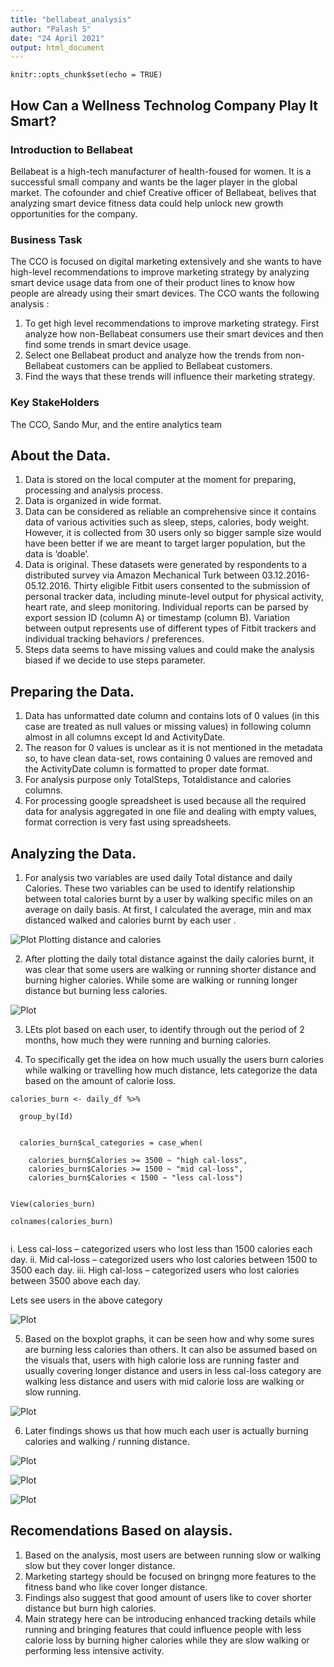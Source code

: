 ```yaml
---
title: "bellabeat_analysis"
author: "Palash S"
date: "24 April 2021"
output: html_document
---
```


```{r setup, include=FALSE}
knitr::opts_chunk$set(echo = TRUE)
```

## How Can a Wellness Technolog Company Play It Smart?


### Introduction to Bellabeat

Bellabeat is a high-tech manufacturer of health-foused for women. It is a successful small company and wants be the lager player in the global market. 
The cofounder and chief Creative officer of Bellabeat, belives that analyzing smart device fitness data could help unlock new growth opportunities for the company.

### Business Task


The CCO is focused on digital marketing extensively and she wants to have high-level recommendations to improve marketing strategy by analyzing smart device usage data from one of their product lines to know how people are already using their smart devices. The CCO wants the following analysis :


1.	To get high level recommendations to improve marketing strategy. First analyze how non-Bellabeat consumers use their smart devices and then find some trends in smart device usage. 
2.	Select one Bellabeat product and analyze how the trends from non-Bellabeat customers can be applied to Bellabeat customers.
3.	Find the ways that these trends will influence their marketing strategy.

### Key StakeHolders
The CCO, Sando Mur, and the entire analytics team



## About the Data.

1.	Data is stored on the local computer at the moment for preparing, processing and analysis process.
2.	Data is organized in wide format.
3.	Data can be considered as reliable an comprehensive since it contains data of various activities such as sleep, steps, calories, body weight. However, it is collected from 30 users only so bigger sample size would have been better if we are meant to target larger population, but the data is ‘doable’.
4.	Data is original. These datasets were generated by respondents to a distributed survey via Amazon Mechanical Turk between 03.12.2016-05.12.2016. Thirty eligible Fitbit users consented to the submission of personal tracker data, including minute-level output for physical activity, heart rate, and sleep monitoring. Individual reports can be parsed by export session ID (column A) or timestamp (column B). Variation between output represents use of different types of Fitbit trackers and individual tracking behaviors / preferences. 
5.	Steps data seems to have missing values and could make the analysis biased if we decide to use steps parameter. 

## Preparing the Data. 

1.	Data has unformatted date column and contains lots of 0 values (in this case are treated as null values or missing values) in following column almost in all columns except Id and ActivityDate. 
2.	The reason for 0 values is unclear as it is not mentioned in the metadata so, to have clean data-set, rows containing 0 values are removed and the ActivityDate column is formatted to proper date format.
3.	For analysis purpose only TotalSteps, Totaldistance and calories columns.
4.	For processing google spreadsheet is used because all the required data for analysis aggregated in one file and dealing with empty values, format correction is very fast using spreadsheets.

## Analyzing the Data.


1.	For analysis two variables are used daily Total distance and daily Calories. These two variables can be used to identify relationship between total calories burnt by a user by walking specific miles on an average on daily basis. At first, I calculated the average, min and max distanced walked and calories burnt by each user .



![Plot](/plots/Rplot.png)
Plotting distance and calories 

2.	After plotting the daily total distance against the daily calories burnt, it was clear that some users are walking or running shorter distance and burning higher calories. While some are walking or running longer distance but burning less calories.

![Plot](/plots/Rplot01.png)

3.	LEts plot based on each user, to identify through out the period of 2 months, how much they were running and burning calories. 



4.	To specifically get the idea on how much usually the users burn calories while walking or travelling how much distance, lets categorize the data based on the amount of calorie loss. 
```{r category of calories}
calories_burn <- daily_df %>% 
  
  group_by(Id)


  calories_burn$cal_categories = case_when(
    
    calories_burn$Calories >= 3500 ~ "high cal-loss",
    calories_burn$Calories >= 1500 ~ "mid cal-loss",
    calories_burn$Calories < 1500 ~ "less cal-loss")
  

View(calories_burn)

colnames(calories_burn)


```

i.	Less cal-loss – categorized users who lost less than 1500 calories each day.
ii.	Mid cal-loss – categorized users who lost calories between 1500 to 3500 each day.
iii.	High cal-loss – categorized users who lost calories between 3500 above each day.

Lets see users in the above category

![Plot](/plots/Rplot02.png)





5.	Based on the boxplot graphs, it can be seen how and why some sures are burning less calories than others. It can also be assumed based on the visuals that, users with high calorie loss are running faster and usually covering longer distance and users in less cal-loss category are walking less distance and users with mid calorie loss are walking or slow running.

![Plot](/plots/Rplot05.png)


6.	Later findings shows us that how much each user is actually burning calories and walking / running distance. 

![Plot](/plots/Rplot06.png)

![Plot](/plots/Rplot07.png)

![Plot](/plots/Rplot08.png)

## Recomendations Based on alaysis.
1.  Based on the analysis, most users are between running slow or walking slow but they cover longer distance.
2.  Marketing startegy should be focused on bringng more features to the fitness band who like cover longer distance.
3.  Findings also suggest that good amount of users like to cover shorter distance but burn high calories. 
4.  Main strategy here can be introducing enhanced tracking details while running and bringing features that could influence people 
with less calorie loss by burning higher calories while they are slow walking or performing less intensive activity. 
